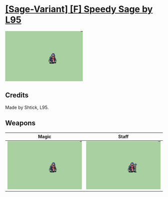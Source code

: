 # [\[Sage-Variant\] \[F\] Speedy Sage by L95](./)

<img src="./6.%20Magic/Magic_000.png" alt="[Sage-Variant] [F] Speedy Sage by L95 standing" />

## Credits

Made by Shtick, L95.

## Weapons


|Magic |Staff |
|  :---: | :---: |
| <img alt="Magic animation" src="./6.%20Magic/Magic.gif" /> | <img alt="Staff animation" src="./7.%20Staff/Staff.gif" /> |
